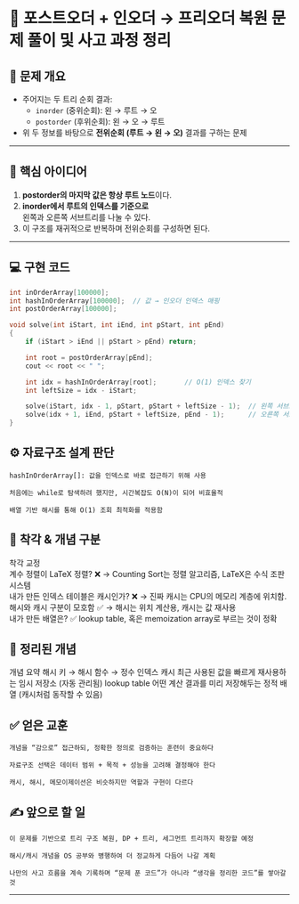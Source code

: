 # 🌲 포스트오더 + 인오더 → 프리오더 복원 문제 풀이 및 사고 과정 정리

## 🧩 문제 개요

- 주어지는 두 트리 순회 결과:  
  - `inorder` (중위순회): 왼 → 루트 → 오  
  - `postorder` (후위순회): 왼 → 오 → 루트  
- 위 두 정보를 바탕으로 **전위순회 (루트 → 왼 → 오)** 결과를 구하는 문제

---

## 🧠 핵심 아이디어

1. **postorder의 마지막 값은 항상 루트 노드**이다.
2. **inorder에서 루트의 인덱스를 기준으로**  
   왼쪽과 오른쪽 서브트리를 나눌 수 있다.
3. 이 구조를 재귀적으로 반복하며 전위순회를 구성하면 된다.

---

## 💻 구현 코드

```cpp
int inOrderArray[100000];
int hashInOrderArray[100000];  // 값 → 인오더 인덱스 매핑
int postOrderArray[100000];

void solve(int iStart, int iEnd, int pStart, int pEnd)
{
	if (iStart > iEnd || pStart > pEnd) return;

	int root = postOrderArray[pEnd];
	cout << root << " ";

	int idx = hashInOrderArray[root];       // O(1) 인덱스 찾기
	int leftSize = idx - iStart;

	solve(iStart, idx - 1, pStart, pStart + leftSize - 1);  // 왼쪽 서브트리
	solve(idx + 1, iEnd, pStart + leftSize, pEnd - 1);      // 오른쪽 서브트리
}
```

## ⚙️ 자료구조 설계 판단

    hashInOrderArray[]: 값을 인덱스로 바로 접근하기 위해 사용

    처음에는 while로 탐색하려 했지만, 시간복잡도 O(N)이 되어 비효율적

    배열 기반 해시를 통해 O(1) 조회 최적화를 적용함

## 🤯 착각 & 개념 구분
착각	교정  
계수 정렬이 LaTeX 정렬?	❌ → Counting Sort는 정렬 알고리즘, LaTeX은 수식 조판 시스템  
내가 만든 인덱스 테이블은 캐시인가?	❌ → 진짜 캐시는 CPU의 메모리 계층에 위치함.  
해시와 캐시 구분이 모호함	✅ → 해시는 위치 계산용, 캐시는 값 재사용  
내가 만든 배열은?	✅ lookup table, 혹은 memoization array로 부르는 것이 정확  
## 🧠 정리된 개념
개념	요약
해시	키 → 해시 함수 → 정수 인덱스
캐시	최근 사용된 값을 빠르게 재사용하는 임시 저장소 (자동 관리됨)
lookup table	어떤 계산 결과를 미리 저장해두는 정적 배열 (캐시처럼 동작할 수 있음)
## ✅ 얻은 교훈

    개념을 “감으로” 접근하되, 정확한 정의로 검증하는 훈련이 중요하다

    자료구조 선택은 데이터 범위 + 목적 + 성능을 고려해 결정해야 한다

    캐시, 해시, 메모이제이션은 비슷하지만 역할과 구현이 다르다

## ✍️ 앞으로 할 일

    이 문제를 기반으로 트리 구조 복원, DP + 트리, 세그먼트 트리까지 확장할 예정

    해시/캐시 개념을 OS 공부와 병행하여 더 정교하게 다듬어 나갈 계획

    나만의 사고 흐름을 계속 기록하며 “문제 푼 코드”가 아니라 “생각을 정리한 코드”를 쌓아갈 것


---
